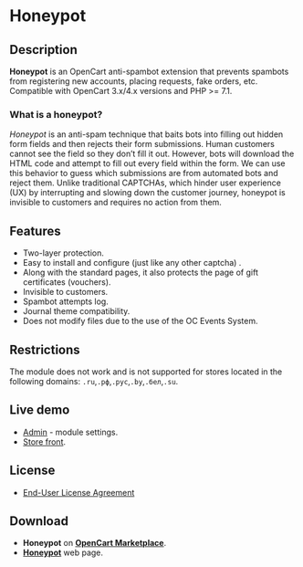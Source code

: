 # Honeypot

## Description

**Honeypot** is an OpenCart anti-spambot extension that prevents spambots from registering new accounts, placing requests, fake orders, etc.
Compatible with OpenCart 3.x/4.x versions and PHP >= 7.1.

### What is a honeypot?

*Honeypot* is an anti-spam technique that baits bots into filling out hidden form fields and then rejects their form submissions. Human customers cannot see the field so they don’t fill it out. However, bots will download the HTML code and attempt to fill out every field within the form. We can use this behavior to guess which submissions are from automated bots and reject them. Unlike traditional CAPTCHAs, which hinder user experience (UX) by interrupting and slowing down the customer journey, honeypot is invisible to customers and requires no action from them.

## Features

* Two-layer protection.
* Easy to install and configure (just like any other captcha) .
* Along with the standard pages, it also protects the page of gift certificates (vouchers).
* Invisible to customers.
* Spambot attempts log.
* Journal theme compatibility.
* Does not modify files due to the use of the OC Events System.

## Restrictions

The module does not work and is not supported for stores located in the following domains: `.ru`,`.рф`,`.рус`,`.by`,`.бел`,`.su`.

## Live demo

* [Admin](https://demo.ocmod.space/a/admin/index.php?route=extension/captcha/honeypot) - module settings.
* [Store front](https://demo.ocmod.space/a/admin/index.php?route=extension/captcha/honeypot).

## License

* [End-User License Agreement](../EULA.txt)

## Download

* **Honeypot** on [**OpenCart Marketplace**](https://www.opencart.com/index.php?route=marketplace/extension/info&extension_id=45552).
* [**Honeypot**](https://www.ocmod.space/honeypot) web page.

